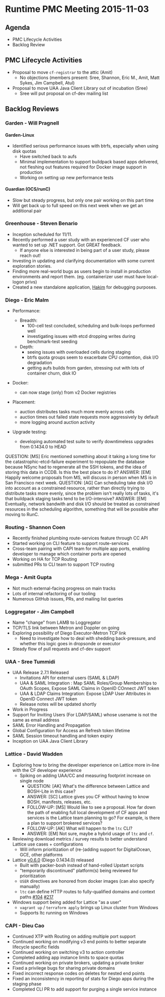 # Runtime PMC Meeting 2015-11-03

## Agenda
* PMC Lifecycle Activities
* Backlog Review

## PMC Lifecycle Activities

  * Proposal to move `cf-registrar` to the attic (Amit)
  	* No objections (members present: Sree, Shannon, Eric M., Amit, Matt Sykes, Jim Campbell, Atul)
  * Proposal to move UAA Java Client Library out of incubation (Sree)
  	* Sree will put proposal on cf-dev mailing list

## Backlog Reviews

### Garden - Will Pragnell

#### Garden-Linux

- Identified serious performance issues with btrfs, especially when using disk quotas
	- Have switched back to aufs
	- Minimal implementation to support buildpack based apps delivered, not fleshing out features required for Docker image support in production
	- Working on setting up new performance tests

#### Guardian (OCS/runC)

- Slow but steady progress, but only one pair working on this part time
- Will get back up to full speed on this next week when we get an additional pair

### Greenhouse - Steven Benario
- Inception scheduled for 11/11.
- Recently performed a user study with an experienced CF user who wanted to set up .NET support. Got GREAT feedback.
    - If anyone else is interested in being part of a user study, please reach out!
- Investing in updating and clarifying documentation with some current exploration stories.
- Finding more real-world bugs as users begin to install in production environments and report them. (eg. containerizer user must have local-logon privs)
- Created a new standalone application, [Hakim](https://github.com/cloudfoundry-incubator/hakim) for debugging purposes.

### Diego - Eric Malm

- Performance:
	- Breadth:
		- 100-cell test concluded, scheduling and bulk-loops performed well
		- investigating issues with etcd dropping writes during benchmark-test seeding
	- Depth:
		- seeing issues with overloaded cells during staging
		- btrfs quota groups seem to exacerbate CPU contention, disk I/O degradation
		- getting aufs builds from garden, stressing out with lots of container churn, disk IO

- Docker:
	- can now stage (only) from v2 Docker registries

- Placement:
	- auction distributes tasks much more evenly across cells
	- auction times out failed state requests more aggressively by default
	- more logging around auction activity

- Upgrade testing:
	- developing automated test suite to verify downtimeless upgrades from 0.1434.0 to HEAD

QUESTION: [MS] Eric mentioned something about it taking a long time for the catastrophic-etcd-failure experiment to repopulate the database because NSync had to regenerate all the SSH tokens, and the idea of storing this data in CCDB. Is this the best place to do it?
ANSWER: [EM] Happily welcome proposals from MS, will discuss in person when MS is in San Francisco next week.
QUESTION: [AG] Can scheduling take disk I/O into account as a constrained resource, rather than directly trying to distribute tasks more evenly, since the problem isn't really lots of tasks, it's that buildpack staging tasks tend to be I/O-intensive?
ANSWER: [EM] Eventually, network bandwith and disk I/O should be treated as constrained resources in the scheduling algorithm, something that will be possible after moving to RunC.

### Routing - Shannon Coen
- Recently finished plumbing route-services feature through CC API
- Started working on CLI feature to support route-services
- Cross-team pairing with CAPI team for multiple app ports, enabling developer to manage which container ports are opened
- Working on HA for TCP Routing
- submitted PRs to CLI team to support TCP routing

### Mega - Amit Gupta
- Not much external-facing progress on main tracks
- Lots of internal refactoring of our tooling
- Numerous GitHub issues, PRs, and mailing list queries

### Loggregator - Jim Campbell
 - Name "change" from LAMB to Loggregator
 - TCP/TLS link between Metron and Doppler on going
 - Exploring possibility of Diego Executor-Metron TCP link
 	- Need to investigate how to deal with shedding back-pressure, and whether this logic goes in dropsonde or executor
 - Steady flow of pull requests and cf-dev support

### UAA - Sree Tummidi
- UAA Release 2.7.1 Released
  - Invitations API for external users (SAML & LDAP)
  - UAA & SAML Integration : Map SAML Roles/Group Memberships to OAuth Scopes, Expose SAML Claims in OpenID COnnect JWT token
  - UAA & LDAP Claims Integration: Expose LDAP User Attributes in OpenID Connect JWT token
  - Release notes will be updated shortly
-  Work in Progress
  - Support for Inviting Users (For LDAP/SAML) whose usename is not the same as email address
  - SAML Error Handling and Propagation
  - Global Configuration for Access an Refresh token lifetime
  - SAML Session timeout handling and token expiry
  - Inception on UAA Java Client Library
  
### Lattice - David Wadden

- Exploring how to bring the developer experience on Lattice more in-line with the CF developer experience
  - Spiking on adding UAA/CC and measuring footprint increase on single node
  	- QUESTION: [AK] What's the difference between Lattice and BOSH-Lite in this case?
  	- ANSWER: [SC] Lattice gives you CF without having to know BOSH, manifests, releases, etc.
  	- FOLLOW-UP: [MS] Would like to see a proposal. How far down the path of enabling full local development of CF apps and services is the Lattice team planning to go?  For example, is there a plan to support brokered services?
  	- FOLLOW-UP: [AK] What will happen to the `ltc` CLI?
  	- ANSWER: [EM] Not sure, maybe a hybrid usage of `ltc` and `cf`.
- Reviewing download metrics / survey results to better understand Lattice use cases + configurations
  - Will inform prioritization of (re-)adding support for DigitalOcean, GCE, other platforms
- Lattice [v0.6.0](https://github.com/cloudfoundry-incubator/lattice-release/releases/tag/v0.6.0) (Diego 0.1434.0) released
  - Built with packer-bosh instead of hand-rolled Upstart scripts
  - "temporarily discontinued" platform(s) being reviewed for prioritization 
  - `USER` directives are honored from docker images (can also specify manually)
  - `ltc` can define HTTP routes to fully-qualified domains and context paths [#104](cloudfoundry-incubator/lattice#104) [#217](cloudfoundry-incubator/lattice#217)
- Windows support being added for Lattice "as a user"
  - `vagrant up` / `terraform apply` brings up Linux cluster from Windows
  - Supports ltc running on Windows

### CAPI - Dieu Cao

- Continued XTP with Routing on adding multiple port support
- Continued working on modifying v3 end points to better separate lifecycle specific fields
- Continued working on switching v3 to action controller
- Completed adding app instance limits to space quotas
- Continued working on private brokers, updating a private broker
- Fixed a privilege bugs for sharing private domains
- Fixed incorrect response codes on deletes for nested end points
- Fixed an inconsistency in reporting of stats for Diego apps during the staging phase
- Completed CLI PR to add support for purging a single service instance
